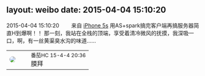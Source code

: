 layout: weibo
date: 2015-04-04 15:10:20
---
<meta name="referrer" content="no-referrer" />

2015-04-04 15:10:20  &nbsp;&nbsp;&nbsp;&nbsp;&nbsp;&nbsp; 来自 <a href="sinaweibo://customweibosource" rel="nofollow">iPhone 5s</a>
用AS+spark搞完客户端再搞服务器简直H到爆啊！！ 那一刻，我站在全栈的顶端，享受着清冷微风的抚摸，我深吸一口，啊，有一丝黄渠臭水沟的味道…… ​​​

<table style="width: 100%;">
  <tr>
    <td style="width: 40px;"><img style="border-radius:50%" src="https://tva4.sinaimg.cn/crop.0.0.100.100.50/96fcf04ejw1elxrupa39mj202s02s743.jpg?KID=imgbed,tva&Expires=1624464474&ssig=jbxb%2B3GtTI"></td>
    <td colspan="2"><small>番茄HC 15-4-4 20:36</small><br/>膜拜</td>
  </tr>
</table>
